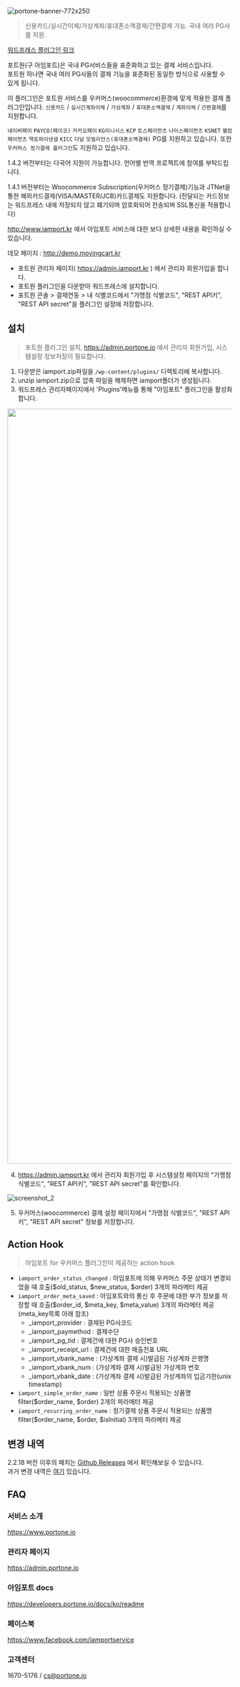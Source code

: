 ![portone-banner-772x250](https://github.com/iamport/wordpress-iamport-for-woocommerce/assets/99194042/ef03d728-d30c-4150-8e40-765b4e762c0b)

> 신용카드/실시간이체/가상계좌/휴대폰소액결제/간편결제 가능. 국내 여러 PG사를 지원.

[워드프레스 플러그인 링크](https://wordpress.org/plugins/iamport-for-woocommerce/) 

포트원(구 아임포트)은 국내 PG서비스들을 표준화하고 있는 결제 서비스입니다.<br>
포트원 하나면 국내 여러 PG사들의 결제 기능을 표준화된 동일한 방식으로 사용할 수 있게 됩니다.


이 플러그인은 포트원 서비스를 우커머스(woocommerce)환경에 맞게 적용한 결제 플러그인입니다.
`신용카드` / `실시간계좌이체` / `가상계좌` / `휴대폰소액결제` / `계좌이체` / `간편결제`를 지원합니다.

`네이버페이` `PAYCO(페이코)` `카카오페이` `KG이니시스` `KCP` `토스페이먼츠` `나이스페이먼츠` `KSNET` `웰컴페이먼츠` `헥토파이낸셜` `KICC` `다날` `모빌리언스(휴대폰소액결제)` PG를 지원하고 있습니다.
또한 `우커머스 정기결제 플러그인`도 지원하고 있습니다.

1.4.2 버전부터는 다국어 지원이 가능합니다. 언어별 번역 프로젝트에 참여를 부탁드립니다.

1.4.1 버전부터는 Woocommerce Subscription(우커머스 정기결제)기능과 JTNet을 통한 해외카드결제(VISA/MASTER/JCB)카드결제도 지원합니다. (전달되는 카드정보는 워드프레스 내에 저장되지 않고 폐기되며 암호화되어 전송되며 SSL통신을 적용합니다)

http://www.iamport.kr 에서 아임포트 서비스에 대한 보다 상세한 내용을 확인하실 수 있습니다.

데모 페이지 : http://demo.movingcart.kr <br>

* 포트원 관리자 페이지( https://admin.iamport.kr ) 에서 관리자 회원가입을 합니다.
* 포트원 플러그인을 다운받아 워드프레스에 설치합니다.
* 포트원 콘솔 > 결제연동 > 내 식별코드에서 "가맹점 식별코드", "REST API키", "REST API secret"을 플러그인 설정에 저장합니다.


## 설치
> 포트원 플러그인 설치, https://admin.portone.io 에서 관리자 회원가입, 시스템설정 정보저장이 필요합니다.

1. 다운받은 iamport.zip파일을 `/wp-content/plugins/` 디렉토리에 복사합니다.
2. unzip iamport.zip으로 압축 파일을 해제하면 iamport폴더가 생성됩니다.
3. 워드프레스 관리자페이지에서 'Plugins'메뉴를 통해 "아임포트" 플러그인을 활성화합니다.

<img width="1691" alt="" src="https://github.com/iamport/wordpress-iamport-for-woocommerce/assets/99194042/89ef1e0d-80db-4103-a973-c52c6c6139c9">

4. https://admin.iamport.kr 에서 관리자 회원가입 후 시스템설정 페이지의 "가맹점 식별코드", "REST API키", "REST API secret"를 확인합니다.
   
![screenshot_2](https://github.com/iamport/wordpress-iamport-for-woocommerce/blob/main/assets/screenshot-2.png)

5. 우커머스(woocommerce) 결제 설정 페이지에서 "가맹점 식별코드", "REST API키", "REST API secret" 정보를 저장합니다.


## Action Hook

> 아임포트 for 우커머스 플러그인이 제공하는 action hook
*   `iamport_order_status_changed` : 아임포트에 의해 우커머스 주문 상태가 변경되었을 때 호출($old\_status, $new\_status, $order) 3개의 파라메터 제공
*   `iamport_order_meta_saved` : 아임포트와의 통신 후 주문에 대한 부가 정보를 저장할 때 호출($order\_id, $meta\_key, $meta\_value) 3개의 파라메터 제공 (meta\_key목록 아래 참조)
    *   \_iamport\_provider : 결제된 PG사코드
    *   \_iamport\_paymethod : 결제수단
    *   \_iamport\_pg\_tid : 결제건에 대한 PG사 승인번호
    *   \_iamport\_receipt\_url : 결제건에 대한 매출전표 URL
    *   \_iamport\_vbank_name : (가상계좌 결제 시)발급된 가상계좌 은행명
    *   \_iamport\_vbank_num : (가상계좌 결제 시)발급된 가상계좌 번호
    *   \_iamport\_vbank_date : (가상계좌 결제 시)발급된 가상계좌의 입금기한(unix timestamp)
*   `iamport_simple_order_name` : 일반 상품 주문시 적용되는 상품명 filter($order\_name, $order) 2개의 파라메터 제공
*   `iamport_recurring_order_name` : 정기결제 상품 주문시 적용되는 상품명 filter($order\_name, $order, $isInitial) 3개의 파라메터 제공

## 변경 내역
2.2.18 버전 이후의 패치는 [Github Releases](https://github.com/iamport/wordpress-iamport-for-woocommerce/releases) 에서 확인해보실 수 있습니다.<br>
과거 변경 내역은 [여기](https://github.com/iamport/wordpress-iamport-for-woocommerce/blob/master/manuals/VERSION.md) 있습니다.

## FAQ
### 서비스 소개
https://www.portone.io
### 관리자 페이지
https://admin.portone.io
### 아임포트 docs
https://developers.portone.io/docs/ko/readme
### 페이스북
https://www.facebook.com/iamportservice
### 고객센터
1670-5176 / cs@portone.io
